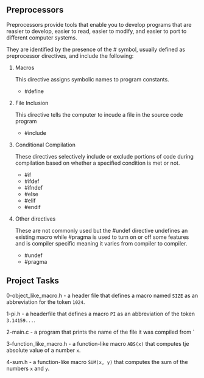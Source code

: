 ## Preprocessors
Preprocessors provide tools that enable you to develop programs that are reasier to develop, easier to read, easier to modify, and easier to port to different computer systems. 

They are identified by the presence of the # symbol, usually defined as preprocessor directives, and include the following:
1. Macros
   
   This directive assigns symbolic names to program constants. 
	* #define
2. File Inclusion
   
   This directive tells the computer to incude a file in the source code program
	* #include
3. Conditional Compilation
   
   These directives selectively include or exclude portions of code during compilation based on whether a specified condition is met or not.
	* #if
	* #ifdef
	* #ifndef
	* #else
	* #elif
	* #endif
4. Other directives
   
   These are not commonly used but the #undef directive undefines an existing macro while #pragma is used to turn on or off some features and is compiler specific meaning it varies from compiler to compiler.
	* #undef
	* #pragma

## Project Tasks
0-object_like_macro.h - a header file that defines a macro named `SIZE` as an abbreviation for the token `1024`.

1-pi.h - a headerfile that defines a macro `PI` as an abbreviation of the token `3.14159...`.

2-main.c - a program that prints the name of the file it was compiled from
`

3-function_like_macro.h - a function-like macro `ABS(x)` that computes tje absolute value of a number `x`. 

4-sum.h - a function-like macro `SUM(x, y)` that computes the sum of the numbers `x` and `y`.
